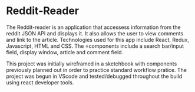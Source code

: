 # Reddit-Reader

The Reddit-reader is an application that accessess information from the reddit  JSON API
and displays it. It also allows the user to view comments and link to the article. Technologies 
used for this app include React, Redux, Javascript, HTML and CSS. The  =components include a 
search bar/input field, display window, article and comment field.

This project was initially wireframed in a sketchbook with components previously planned out 
in order to practice standard workflow pratice. The project was begun in VScode and tested/debugged 
throughout the build using react developer tools.
